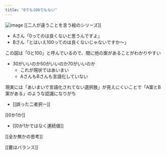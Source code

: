 ```yaml
---
title: "0でも100でもない"
---
```


![image](https://gyazo.com/f2eb2f9e09b7485dc59ca25f95bd727e/thumb/1000)
[[二人が違うことを言う絵のシリーズ]]
- Aさん「0ってのは良くないと思うんですよ」
- Bさん「とはいえ100ってのは良くないじゃないですか〜」

この図は「0と100」と呼んでいるので、間に他の案があることがわかりやすい
- 30がいいのか50がいいのか70がいいのか
    - これが現状ではあいまい
    - AさんもBさんも言語化していない

現実には「あいまいで言語化されてない選択肢」が見えにくいことで「A案とB案がある」のような認識になりがち
- [[誤った二者択一]]

[[0か1か]]
- [[0か1かではなく連続値]]

[[全か無かの思考]]

[[要はバランス]]
